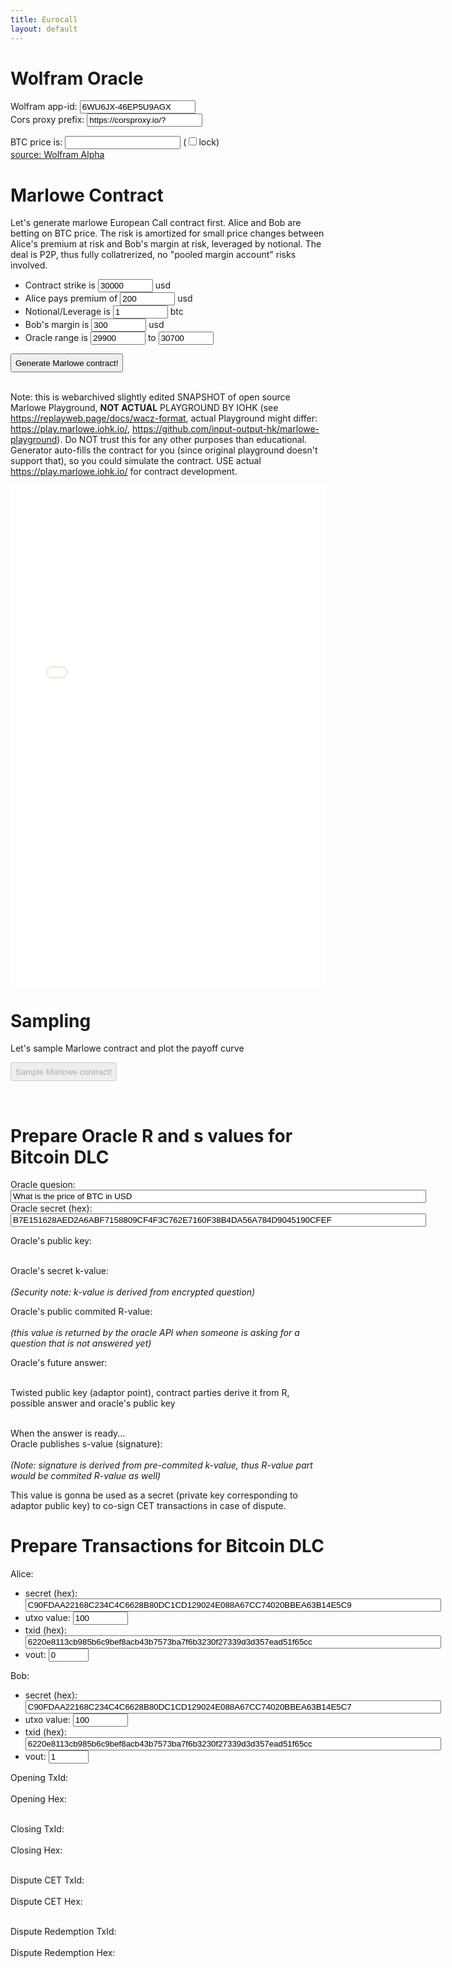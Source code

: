 ```yaml
---
title: Eurocall
layout: default
---
```




# Wolfram Oracle
Wolfram app-id: <input id = "wf-app-id" value="6WU6JX-46EP5U9AGX"></input>
<br/>
Cors proxy prefix: <input id = "cors-proxy-prefix" value="https://corsproxy.io/?"></input>

BTC price is: <input id = "ticker"></input> (<input type="checkbox" id="lock" name="lock" >lock</input>)
<br/>
[source: Wolfram Alpha](https://api.wolframalpha.com/v1/result?appid=6WU6JX-46EP5U9AGX&i=1%20btc%20to%20usd%20number)

<script>
    window.i = 0
    window.flag = false
    window.wfAppId = document.querySelector('#wf-app-id').value
    window.corsProxyPrefix = document.querySelector('#cors-proxy-prefix').value

    let btcUpdater = () => {
        try {
            console.log("recompute transactions start...")
            document.querySelector("#oracle-public-key").textContent = window.api.schnorrApi().getPk(document.querySelector("#oracle-secret").value)
            let question =  window.api.schnorrApi().hashString(document.querySelector("#oracle-question").value)//"1111111".padStart(64, "0")
            //console.log("question = " + document.querySelector("#oracle-question").value)
            //console.log("questionhash = " + question)
            document.querySelector("#oracle-k-value").textContent = window.api.schnorrApi().genNonce(document.querySelector("#oracle-secret").value, question, "C87AA53824B4D7AE2EB035A2B5BBBCCC080E76CDC6D1692C4B0B62D798E6D906")
            document.querySelector("#oracle-r-value").textContent = window.api.schnorrApi().getPk(document.querySelector("#oracle-k-value").textContent)
            

            let answer = window.activeTicker.toString(16).padStart(64, "0")

            document.querySelector("#oracle-answer").textContent = window.activeTicker

            document.querySelector("#twisted-pk").textContent = window.api.schnorrApi().adaptorPublic(document.querySelector("#oracle-public-key").textContent, answer, document.querySelector("#oracle-r-value").textContent)

            document.querySelector("#oracle-s-value").textContent = window.api.schnorrApi().signatureSValue(document.querySelector("#oracle-secret").value, document.querySelector("#oracle-k-value").textContent, answer)

            let aliceAmountIn = parseInt(document.querySelector("#alice-amount-in").value)
            let aliceSecret = document.querySelector("#alice-secret").value
            let aliceTxId = document.querySelector("#alice-tx-id").value
            let aliceVout = parseInt(document.querySelector("#alice-vout").value)

            let bobAmountIn = parseInt(document.querySelector("#bob-amount-in").value)
            let bobSecret = document.querySelector("#bob-secret").value
            let bobTxId = document.querySelector("#bob-tx-id").value
            let bobVout = parseInt(document.querySelector("#bob-vout").value)

            let aliceIn = {
                "txid": aliceTxId,
                "vout": aliceVout,
                "secrets": [aliceSecret]
            }

            let bobIn = {
                "txid": bobTxId,
                "vout": bobVout,
                "secrets": [bobSecret]
            }

            let alicePk = window.api.schnorrApi().getPk(aliceSecret)
            let bobPk = window.api.schnorrApi().getPk(bobSecret)

            let openingTx = window.api.txApi().genOpeningTx(aliceIn, bobIn, alicePk, bobPk, aliceAmountIn, bobAmountIn)

            document.querySelector("#opening-tx-id").textContent = openingTx.txid
            document.querySelector("#opening-hex").textContent = openingTx.hex

            let multiIn = {
                "txid": openingTx.txid,
                "vout": 0,
                "secrets": [aliceSecret, bobSecret]
            }

            let closingTx = window.api.txApi().genClosingTx(multiIn, alicePk, bobPk, aliceAmountIn, bobAmountIn)

            document.querySelector("#closing-tx-id").textContent = closingTx.txid
            document.querySelector("#closing-hex").textContent = closingTx.hex


            let disputeTx = window.api.txApi().genAliceCet(multiIn, alicePk, bobPk, document.querySelector("#twisted-pk").textContent, aliceAmountIn, bobAmountIn)

            document.querySelector("#dispute-tx-id").textContent = disputeTx.txid
            document.querySelector("#dispute-hex").textContent = disputeTx.hex

            let redemptionIn = {
                "txid": disputeTx.txid,
                "vout": 0,
                "secrets": [aliceSecret]
            }

            let redemptionTx = window.api.txApi().genAliceCetRedemption(redemptionIn, document.querySelector("#twisted-pk").textContent, alicePk, document.querySelector("#oracle-s-value").textContent, aliceAmountIn)

            document.querySelector("#dispute-red-tx-id").textContent = redemptionTx.txid
            document.querySelector("#dispute-red-hex").textContent = redemptionTx.hex
            console.log("...recompute transactions end")
        } catch (err) {
            console.log(err.stack)
        }
    }
    btcUpdater()

    window.addEventListener("tick", () => {
        if (!document.querySelector('#lock').checked) {
            document.querySelector('#ticker').value = window.tick
            window.activeTicker = window.tick
            if (!window.flag) {
                window.flag = true
                document.querySelector('#strike').value = window.tick
                document.querySelector('#minValue').value = parseInt(document.querySelector('#strike').value) - 200
                document.querySelector('#maxValue').value = parseInt(document.querySelector('#strike').value) + (parseInt(document.querySelector('#premium').value) + parseInt(document.querySelector('#margin').value)) * parseInt(document.querySelector('#notional').value) + 200
                btcUpdater()
            }
            
        }
    })
    window.addEventListener("sampling-started", () => {
        let height = document.querySelector("#marlowe-frame").clientHeight
        document.querySelector("#marlowe-frame").style="display:none"
        document.querySelector("#progress-offset").style=`height:${height}px`
        document.querySelector("#sampling-progress").style=""
    }) 

    window.addEventListener("sampled", () => {
        document.querySelector("#marlowe-frame").style=""
        document.querySelector("#sampling-progress").style="display:none"
        document.querySelector("#progress-offset").style="display:none"
        document.querySelector("#plot-alpha-btn").hidden=false
        document.querySelector("#download-csv-btn").hidden=false
        document.querySelector("#download-nb-btn").hidden=false
    }) 

    window.addEventListener("sampling-step", () => {
        console.log(window.api.state.samplingProgress)
        document.querySelector("#sampling-progress").value = window.api.state.samplingProgress * 100
    })

    window.addEventListener("clock", () => {
        window.i++
        if (document.querySelector("#img-loading-placeholder") != null && document.querySelector("#img-loading-placeholder") != undefined) {
            document.querySelector("#img-loading-placeholder").textContent = `Generating Wolfram Plot${".".repeat(window.i % 5)}`
        }        
    })

    document.querySelector('#ticker').addEventListener('input', function() {
        let input = parseInt(document.querySelector('#ticker').value)
        if (input != null) {
            window.tick = input
            window.activeTicker = window.tick
            document.querySelector('#strike').value = window.tick
            document.querySelector('#minValue').value = parseInt(document.querySelector('#strike').value) - 200
            document.querySelector('#maxValue').value = parseInt(document.querySelector('#strike').value) + (parseInt(document.querySelector('#premium').value) + parseInt(document.querySelector('#margin').value)) * parseInt(document.querySelector('#notional').value) + 200
        }
    });
    document.querySelector('#wf-app-id').addEventListener('input', function() {
        window.wfAppId = document.querySelector('#wf-app-id').value
    });
    document.querySelector('#cors-proxy-prefix').addEventListener('input', function() {
        window.corsProxyPrefix = document.querySelector('#cors-proxy-prefix').value
    });
</script>

# Marlowe Contract

Let's generate marlowe European Call contract first. Alice and Bob are betting on BTC price. The risk is amortized for small price changes between Alice's premium at risk and Bob's margin at risk, leveraged by notional. The deal is P2P, thus fully collatrerized, no "pooled margin account" risks involved.

* Contract strike is <input type="number" id="strike" name="quantity" min="1" max="100000" value="30000"></input> usd
* Alice pays premium of <input type="number" id="premium" name="quantity" min="1" max="100000" value="200"></input> usd
* Notional/Leverage is <input type="number" id="notional" name="quantity" min="1" max="100000" value="1"></input> btc
* Bob's margin is <input type="number" id="margin" name="quantity" min="1" max="100000" value="300"></input> usd
* Oracle range is <input type="number" id="minValue" name="quantity" min="1" max="100000" value="29900"></input> to <input type="number" id="maxValue" name="quantity" min="1" max="100000" value="30700"></input>

<script>

    window.extractTerms = () => {
        return {
            strike: parseInt(document.querySelector('#strike').value),
            premium: parseInt(document.querySelector('#premium').value),
            notional: parseInt(document.querySelector('#notional').value),
            margin: parseInt(document.querySelector('#margin').value),
            minValue: parseInt(document.querySelector('#minValue').value),
            maxValue: parseInt(document.querySelector('#maxValue').value),
        }
        
    }
</script>

<button type="button" style="height: 30px" onclick="
    document.querySelector('#marlowe-frame').style = ''; 
    window.api.injectMarloweContract({template: 'eurocall', terms: extractTerms()}); 
    document.querySelector('#sample-btn').disabled=false; 
    document.querySelector('#plot-alpha-btn').hidden=true;
    document.querySelector('#download-csv-btn').hidden=true;
    document.querySelector('#download-nb-btn').hidden=true; 
    document.querySelector('#wolf-plot').innerHTML=''">
Generate Marlowe contract!
</button>
<br/>
<br/>
<div id="progress-offset" style="display:none"></div>
<progress id="sampling-progress" value="0" max="100" style="display:none"></progress>

Note: this is webarchived slightly edited SNAPSHOT of open source Marlowe Playground, **NOT ACTUAL** PLAYGROUND BY IOHK (see https://replayweb.page/docs/wacz-format, actual Playground might differ: https://play.marlowe.iohk.io/, https://github.com/input-output-hk/marlowe-playground). Do NOT trust this for any other purposes than educational. Generator auto-fills the contract for you (since original playground doesn't support that), so you could simulate the contract. USE actual https://play.marlowe.iohk.io/ for contract development.

<iframe src="./marlowe.html" 
title="Marlowe" height="800" width = "100%" id = "marlowe-frame" 
style = "filter: blur(1.5px) grayscale(80%) hue-rotate(30deg) sepia(10%); pointer-events: none" 
frameborder="no">
</iframe>



# Sampling

Let's sample Marlowe contract and plot the payoff curve

<button type="button" id="sample-btn" style="height: 30px;" disabled onclick="window.api.sampleMarloweContract().then(() => window.api.embedWolfPlot(document.getElementById('wolf-plot')))">Sample Marlowe contract!</button>
<br/>

<button type="button" id="plot-alpha-btn" style="height: 30px;" hidden onclick="window.api.plotMarloweContractAlpha(); ">Plot with Wolfram Alpha</button>
<button type="button" id="download-csv-btn" style="height: 30px;" hidden onclick="window.api.downloadSampledContractAsCsv(); ">Download as CSV</button>
<button type="button" id="download-nb-btn" style="height: 30px;" hidden onclick="window.api.downloadWolfNb(); ">Download as Wolfram Notebook</button>
<br/>
<div id = "wolf-plot"></div>

# Prepare Oracle R and s values for Bitcoin DLC

Oracle quesion: <input id = "oracle-question" value="What is the price of BTC in USD" size = 80></input>
<br/>
Oracle secret (hex): <br/><input id = "oracle-secret" value="B7E151628AED2A6ABF7158809CF4F3C762E7160F38B4DA56A784D9045190CFEF" size = 80></input>

Oracle's public key: <br/><span id = "oracle-public-key"></span><br/>

Oracle's secret k-value: <br/><span id = "oracle-k-value"></span><br/>
*(Security note: k-value is derived from encrypted question)*
<br/>

Oracle's public commited R-value: <br/><span id = "oracle-r-value"></span><br/>
*(this value is returned by the oracle API when someone is asking for a question that is not answered yet)*
<br/>

Oracle's future answer: <br/><span id = "oracle-answer"></span><br/>

Twisted public key (adaptor point), contract parties derive it from R, possible answer and oracle's public key <br/><span id = "twisted-pk"></span><br/>

When the answer is ready...<br/> Oracle publishes s-value (signature): <br/><span id = "oracle-s-value"></span><br/>
*(Note: signature is derived from pre-commited k-value, thus R-value part would be commited R-value as well)*
<br/>

This value is gonna be used as a secret (private key corresponding to adaptor public key) to co-sign CET transactions in case of dispute.

# Prepare Transactions for Bitcoin DLC


Alice: 
* secret (hex): <br/><input id = "alice-secret" value="C90FDAA22168C234C4C6628B80DC1CD129024E088A67CC74020BBEA63B14E5C9" size = 80></input>
* utxo value: <input type="number" id="alice-amount-in" name="quantity" min="1" max="100000" value="100"></input>
* txid (hex): <br/><input id = "alice-tx-id" value="6220e8113cb985b6c9bef8acb43b7573ba7f6b3230f27339d3d357ead51f65cc" size = 80></input>
* vout: <input type="number" id="alice-vout" name="quantity" min="0" max="100" value="0"></input>

Bob:
* secret (hex): <br/><input id = "bob-secret" value="C90FDAA22168C234C4C6628B80DC1CD129024E088A67CC74020BBEA63B14E5C7" size = 80></input>
* utxo value: <input type="number" id="bob-amount-in" name="quantity" min="1" max="100000" value="100"></input>
* txid (hex): <br/><input id = "bob-tx-id" value="6220e8113cb985b6c9bef8acb43b7573ba7f6b3230f27339d3d357ead51f65cc" size = 80></input>
* vout: <input type="number" id="bob-vout" name="quantity" min="0" max="100" value="1"></input>

Opening TxId: <br/><span id = "opening-tx-id"></span><br/>
Opening Hex: <br/><span id = "opening-hex"></span><br/>

Closing TxId: <br/><span id = "closing-tx-id"></span><br/>
Closing Hex: <br/><span id = "closing-hex"></span><br/>

Dispute CET TxId: <br/><span id = "dispute-tx-id"></span><br/>
Dispute CET Hex: <br/><span id = "dispute-hex"></span><br/>

Dispute Redemption TxId: <br/><span id = "dispute-red-tx-id"></span><br/>
Dispute Redemption Hex: <br/><span id = "dispute-red-hex"></span><br/>

<script>
    document.querySelector('#oracle-question').addEventListener('input', btcUpdater)
    document.querySelector('#oracle-secret').addEventListener('input', btcUpdater)
    document.querySelector('#alice-amount-in').addEventListener('input', btcUpdater)
    document.querySelector('#alice-secret').addEventListener('input', btcUpdater)
    document.querySelector('#alice-tx-id').addEventListener('input', btcUpdater)
    document.querySelector('#alice-vout').addEventListener('input', btcUpdater)
    document.querySelector('#bob-amount-in').addEventListener('input', btcUpdater)
    document.querySelector('#bob-secret').addEventListener('input', btcUpdater)
    document.querySelector('#bob-tx-id').addEventListener('input', btcUpdater)
    document.querySelector('#bob-vout').addEventListener('input', btcUpdater)
</script>